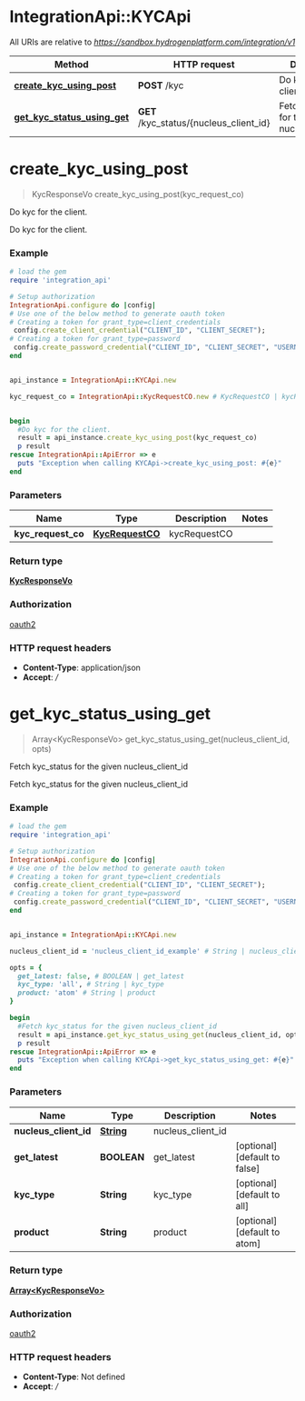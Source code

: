 # IntegrationApi::KYCApi

All URIs are relative to *https://sandbox.hydrogenplatform.com/integration/v1*

Method | HTTP request | Description
------------- | ------------- | -------------
[**create_kyc_using_post**](KYCApi.md#create_kyc_using_post) | **POST** /kyc | Do kyc for the client.
[**get_kyc_status_using_get**](KYCApi.md#get_kyc_status_using_get) | **GET** /kyc_status/{nucleus_client_id} | Fetch kyc_status for the given nucleus_client_id


# **create_kyc_using_post**
> KycResponseVo create_kyc_using_post(kyc_request_co)

Do kyc for the client.

Do kyc for the client.

### Example
```ruby
# load the gem
require 'integration_api'

# Setup authorization
IntegrationApi.configure do |config|
# Use one of the below method to generate oauth token        
# Creating a token for grant_type=client_credentials
 config.create_client_credential("CLIENT_ID", "CLIENT_SECRET");
# Creating a token for grant_type=password
 config.create_password_credential("CLIENT_ID", "CLIENT_SECRET", "USERNAME", "PASSWORD");
end


api_instance = IntegrationApi::KYCApi.new

kyc_request_co = IntegrationApi::KycRequestCO.new # KycRequestCO | kycRequestCO


begin
  #Do kyc for the client.
  result = api_instance.create_kyc_using_post(kyc_request_co)
  p result
rescue IntegrationApi::ApiError => e
  puts "Exception when calling KYCApi->create_kyc_using_post: #{e}"
end
```

### Parameters

Name | Type | Description  | Notes
------------- | ------------- | ------------- | -------------
 **kyc_request_co** | [**KycRequestCO**](KycRequestCO.md)| kycRequestCO | 

### Return type

[**KycResponseVo**](KycResponseVo.md)

### Authorization

[oauth2](../README.md#oauth2)

### HTTP request headers

 - **Content-Type**: application/json
 - **Accept**: */*



# **get_kyc_status_using_get**
> Array&lt;KycResponseVo&gt; get_kyc_status_using_get(nucleus_client_id, opts)

Fetch kyc_status for the given nucleus_client_id

Fetch kyc_status for the given nucleus_client_id

### Example
```ruby
# load the gem
require 'integration_api'

# Setup authorization
IntegrationApi.configure do |config|
# Use one of the below method to generate oauth token        
# Creating a token for grant_type=client_credentials
 config.create_client_credential("CLIENT_ID", "CLIENT_SECRET");
# Creating a token for grant_type=password
 config.create_password_credential("CLIENT_ID", "CLIENT_SECRET", "USERNAME", "PASSWORD");
end


api_instance = IntegrationApi::KYCApi.new

nucleus_client_id = 'nucleus_client_id_example' # String | nucleus_client_id

opts = { 
  get_latest: false, # BOOLEAN | get_latest
  kyc_type: 'all', # String | kyc_type
  product: 'atom' # String | product
}

begin
  #Fetch kyc_status for the given nucleus_client_id
  result = api_instance.get_kyc_status_using_get(nucleus_client_id, opts)
  p result
rescue IntegrationApi::ApiError => e
  puts "Exception when calling KYCApi->get_kyc_status_using_get: #{e}"
end
```

### Parameters

Name | Type | Description  | Notes
------------- | ------------- | ------------- | -------------
 **nucleus_client_id** | [**String**](.md)| nucleus_client_id | 
 **get_latest** | **BOOLEAN**| get_latest | [optional] [default to false]
 **kyc_type** | **String**| kyc_type | [optional] [default to all]
 **product** | **String**| product | [optional] [default to atom]

### Return type

[**Array&lt;KycResponseVo&gt;**](KycResponseVo.md)

### Authorization

[oauth2](../README.md#oauth2)

### HTTP request headers

 - **Content-Type**: Not defined
 - **Accept**: */*



